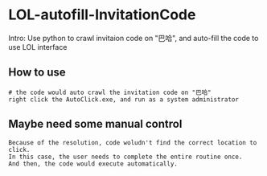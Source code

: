 # LOL-autofill-InvitationCode
Intro: Use python to crawl invitaion code on "巴哈", and auto-fill the code to use LOL interface 
## How to use
	# the code would auto crawl the invitation code on "巴哈"
	right click the AutoClick.exe, and run as a system administrator
## Maybe need some manual control
	Because of the resolution, code woludn't find the correct location to click.
	In this case, the user needs to complete the entire routine once.
	And then, the code would execute automatically.
	
